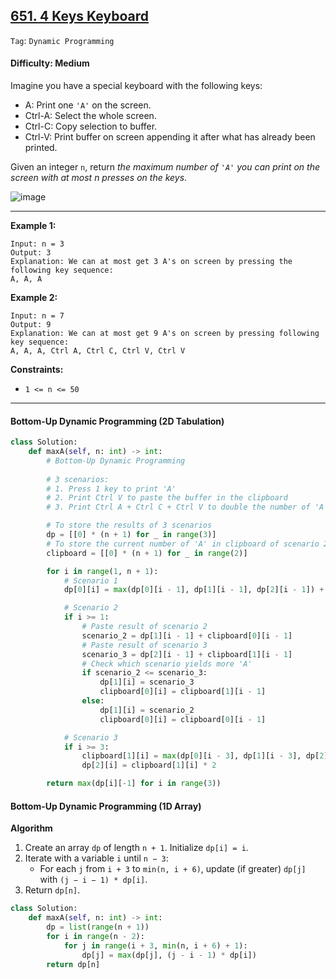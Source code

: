 ## [651. 4 Keys Keyboard](https://leetcode.com/problems/4-keys-keyboard/)

```Tag```: ```Dynamic Programming```

#### Difficulty: Medium

Imagine you have a special keyboard with the following keys:

- A: Print one ```'A'``` on the screen.
- Ctrl-A: Select the whole screen.
- Ctrl-C: Copy selection to buffer.
- Ctrl-V: Print buffer on screen appending it after what has already been printed.

Given an integer ```n```, return _the maximum number of ```'A'``` you can print on the screen with at most n presses on the keys_.

![image](https://user-images.githubusercontent.com/35042430/228407757-8953d1e5-7b8d-41c8-bf80-eca0368f87d6.png)

---

__Example 1:__
```
Input: n = 3
Output: 3
Explanation: We can at most get 3 A's on screen by pressing the following key sequence:
A, A, A
```

__Example 2:__
```
Input: n = 7
Output: 9
Explanation: We can at most get 9 A's on screen by pressing following key sequence:
A, A, A, Ctrl A, Ctrl C, Ctrl V, Ctrl V
```

__Constraints:__

- ```1 <= n <= 50```

---

#### Bottom-Up Dynamic Programming (2D Tabulation)

```Python
class Solution:
    def maxA(self, n: int) -> int:
        # Bottom-Up Dynamic Programming
        
        # 3 scenarios:
        # 1. Press 1 key to print 'A'
        # 2. Print Ctrl V to paste the buffer in the clipboard
        # 3. Print Ctrl A + Ctrl C + Ctrl V to double the number of 'A'

        # To store the results of 3 scenarios
        dp = [[0] * (n + 1) for _ in range(3)]
        # To store the current number of 'A' in clipboard of scenario 2 and 3
        clipboard = [[0] * (n + 1) for _ in range(2)]

        for i in range(1, n + 1):
            # Scenario 1
            dp[0][i] = max(dp[0][i - 1], dp[1][i - 1], dp[2][i - 1]) + 1

            # Scenario 2
            if i >= 1:
                # Paste result of scenario 2
                scenario_2 = dp[1][i - 1] + clipboard[0][i - 1]
                # Paste result of scenario 3
                scenario_3 = dp[2][i - 1] + clipboard[1][i - 1]
                # Check which scenario yields more 'A'
                if scenario_2 <= scenario_3:
                    dp[1][i] = scenario_3
                    clipboard[0][i] = clipboard[1][i - 1]
                else:
                    dp[1][i] = scenario_2
                    clipboard[0][i] = clipboard[0][i - 1]

            # Scenario 3
            if i >= 3:
                clipboard[1][i] = max(dp[0][i - 3], dp[1][i - 3], dp[2][i - 3])
                dp[2][i] = clipboard[1][i] * 2

        return max(dp[i][-1] for i in range(3))
```

#### Bottom-Up Dynamic Programming (1D Array)

__Algorithm__

1. Create an array ```dp``` of length ```n + 1```. Initialize ```dp[i] = i```.
2. Iterate with a variable ```i``` until ```n − 3```:
    - For each ```j``` from ```i + 3``` to ```min⁡(n, i + 6)```, update (if greater) ```dp[j]``` with ```(j − i − 1) * dp[i]```.
3. Return ```dp[n]```.

```Python
class Solution:
    def maxA(self, n: int) -> int:
        dp = list(range(n + 1))
        for i in range(n - 2):
            for j in range(i + 3, min(n, i + 6) + 1):
                dp[j] = max(dp[j], (j - i - 1) * dp[i])
        return dp[n]
```
